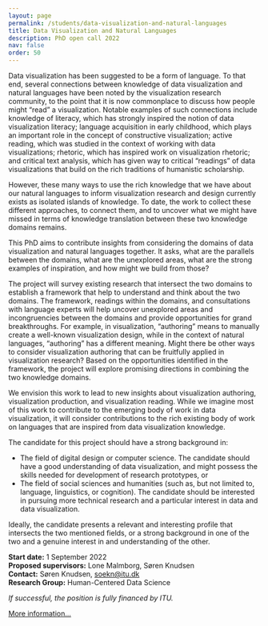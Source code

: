 ```yaml
---
layout: page
permalink: /students/data-visualization-and-natural-languages
title: Data Visualization and Natural Languages
description: PhD open call 2022
nav: false
order: 50
---
```

Data visualization has been suggested to be a form of language. To that end, several connections between
knowledge of data visualization and natural languages have been noted by the visualization research
community, to the point that it is now commonplace to discuss how people might “read” a visualization. Notable
examples of such connections include knowledge of literacy, which has strongly inspired the notion of data
visualization literacy; language acquisition in early childhood, which plays an important role in the concept of
constructive visualization; active reading, which was studied in the context of working with data visualizations;
rhetoric, which has inspired work on visualization rhetoric; and critical text analysis, which has given way to
critical “readings” of data visualizations that build on the rich traditions of humanistic scholarship.

However, these many ways to use the rich knowledge that we have about our natural languages to inform
visualization research and design currently exists as isolated islands of knowledge. To date, the work to collect
these different approaches, to connect them, and to uncover what we might have missed in terms of knowledge
translation between these two knowledge domains remains.

This PhD aims to contribute insights from considering the domains of data visualization and natural languages
together. It asks, what are the parallels between the domains, what are the unexplored areas, what are the
strong examples of inspiration, and how might we build from those?

The project will survey existing research that intersect the two domains to establish a framework that help to
understand and think about the two domains. The framework, readings within the domains, and consultations
with language experts will help uncover unexplored areas and incongruencies between the domains and
provide opportunities for grand breakthroughs. For example, in visualization, “authoring” means to manually
create a well-known visualization design, while in the context of natural languages, “authoring” has a different
meaning. Might there be other ways to consider visualization authoring that can be fruitfully applied in
visualization research? Based on the opportunities identified in the framework, the project will explore
promising directions in combining the two knowledge domains.

We envision this work to lead to new insights about visualization authoring, visualization production, and
visualization reading. While we imagine most of this work to contribute to the emerging body of work in data
visualization, it will consider contributions to the rich existing body of work on languages that are inspired from
data visualization knowledge.

The candidate for this project should have a strong background in:
* The field of digital design or computer science. The candidate should have a good understanding of
data visualization, and might possess the skills needed for development of research prototypes, or
* The field of social sciences and humanities (such as, but not limited to, language, linguistics, or
cognition). The candidate should be interested in pursuing more technical research and a particular
interest in data and data visualization.

Ideally, the candidate presents a relevant and interesting profile that intersects the two mentioned fields, or a
strong background in one of the two and a genuine interest in and understanding of the other.

**Start date:**             1 September 2022  
**Proposed supervisors:**   Lone Malmborg, Søren Knudsen  
**Contact:**                Søren Knudsen, soekn@itu.dk  
**Research Group:**         Human-Centered Data Science  

*If successful, the position is fully financed by ITU.*

[More information...](https://candidate.hr-manager.net/ApplicationInit.aspx?cid=119&ProjectId=181398&DepartmentId=3439&MediaId=1282)
